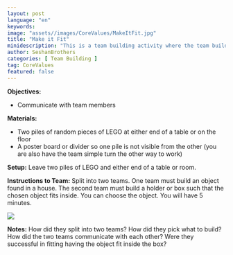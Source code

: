 ```yaml
---
layout: post
language: "en"
keywords:
image: "assets//images/CoreValues/MakeItFit.jpg"
title: "Make it Fit"
minidescription: "This is a team building activity where the team builds both an object as well as box it fits into."
author: SeshanBrothers
categories: [ Team Building ]
tag: CoreValues
featured: false
---
```


<b>Objectives:</b>
- Communicate with team members

<b>Materials:</b>
- Two piles of random pieces of LEGO at either end of a table or on the floor
- A poster board or divider so one pile is not visible from the other (you are also have the team simple turn the other way to work)

<b>Setup:</b>
Leave two piles of LEGO and either end of a table or room.

<b>Instructions to Team:</b>
Split into two teams. One team must build an object found in a house. The second team must build a holder or box such that the chosen object fits inside. You can choose the object. You will have 5 minutes.

<img src="/images/CoreValues/MakeItFit2.jpg" style="max-width: 100%">

<b>Notes:</b>
How did they split into two teams? How did they pick what to build? How did the two teams communicate with each other? Were they successful in fitting having the object fit inside the box?
